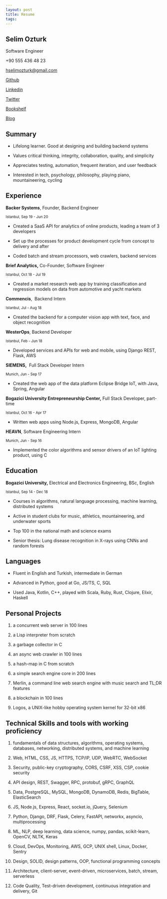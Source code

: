 ```yaml
---
layout: post
title: Resume 
tags: 
---
```


## Selim Ozturk

Software Engineer

+90 555 436 48 23

[​hselimozturk@gmail.com](​hselimozturk@gmail.com)  

[Github​](https://github.com/selimslab/)

[​Linkedin​](https://www.linkedin.com/in/time) 

[​Twitter​](https://twitter.com/selimsnotes) 

[​Bookshelf​](https://www.goodreads.com/review/list/24616331-selim?order=d&shelf=read&sort=avg_rating) 

[​Blog](/)

## Summary

* Lifelong learner. Good at designing and building backend systems
  
* Values critical thinking, integrity, collaboration, quality, and simplicity

* Appreciates testing, automation, frequent iteration, and user feedback

* Interested in tech, psychology, philosophy, playing piano, mountaineering, cycling

## Experience

**Backer Systems**​, Founder, Backend Engineer 

<sub>  Istanbul, Sep 19 - Jun 20 </sub>

* Created a SaaS API for analytics of online products, leading a team of 3 developers
  
* Set up the processes for product development cycle from concept to delivery and after

* Coded batch and stream processors, web crawlers, backend services

**Brief Analytics​,** Co-Founder, Software Engineer 

<sub>  Istanbul, Oct 18 - Jul 19</sub>

* Created a market research web app by training classification and regression models on data from automotive and yacht markets

**Commencis​**, ​ Backend Intern 

<sub>  Istanbul, Jul - Aug 18 </sub>  

* Created the backend for a computer vision app with text, face, and object recognition 
  
**WesterOps​**, ​Backend Developer

<sub>  Istanbul, Feb - Jun 18 </sub>

* Developed services and APIs for web and mobile, using ​Django REST, Flask, AWS 

**SIEMENS​,** ​ Full Stack Developer Intern

<sub>  Munich, Jun - Sep 17</sub>

* Created the web app of the data platform Eclipse Bridge IoT, with Java, Spring, Angular 

**Bogazici University Entrepreneurship Center​,** ​Full Stack Developer, part-time

<sub>  Istanbul, Oct 16 - Apr 17</sub>

* Written web apps using Node.js, Express, MongoDB, Angular 

**HEAVN​**, ​Software Engineering Intern

<sub> Munich, Jun - Sep 16 </sub> 

* Implemented the color algorithms and sensor drivers of an IoT lighting product, using C

## Education

**Bogazici University​,** Electrical and Electronics Engineering, ​BSc, English 

<sub> Istanbul, Sep 14 - Dec 18 </sub>

* Courses in algorithms, natural language processing, machine learning, distributed systems
  
* Active in student clubs for music, athletics, mountaineering, and underwater sports

* Top 100 in the national math and science exams

* Senior thesis: Lung disease recognition in X-rays using CNNs and random forests

## Languages

* Fluent in English and Turkish, intermediate in German
  
* Advanced in Python, good at Go, JS/TS, C, SQL

* Used Java, Kotlin, C++, played with Scala, Ruby, Rust, Clojure, Elixir, Haskell

## Personal Projects

1. a concurrent web server in 100 lines
   
2. a Lisp interpreter from scratch

3. a garbage collector in C

4. an async web crawler in 100 lines

5. a hash-map in C from scratch

6. a simple search engine core in 200 lines

7. Merlin​, a command line web search engine with music search and TL;DR features

8. a blockchain in 100 lines

9.  Logos​, a UNIX-like hobby operating system kernel for 32-bit x86

## Technical Skills and tools with working proficiency

1. fundamentals of ​data structures, algorithms, operating systems, databases, networking, distributed systems, and machine learning

2. Web​, HTML, CSS, JS, HTTPS, TCP/IP, UDP, WebRTC, WebSocket

3. Security​, public-key cryptography, CORS, CSRF, XSS, CSP, cookie security

4. API design​, REST, Swagger, RPC, protobuf, gRPC, GraphQL

5. Data, ​PostgreSQL, MySQL, MongoDB, DynamoDB, Redis, BigTable, ElasticSearch

6. JS, ​Node.js, Express, React, socket.io, jQuery, Selenium

7. Python, ​Django, DRF, Flask, Celery, FastAPI, networkx, asyncio, multiprocessing

8. ML, NLP, deep learning, data science, ​numpy, pandas, scikit-learn, ​OpenCV, ​NLTK, Keras

9.  Cloud, DevOps, Monitoring, ​AWS​,​ GCP, UNIX shell, Linux, Docker, Sentry

10. Design, ​SOLID, design patterns, OOP, functional programming concepts

11. Architecture, ​client-server, event-driven, microservices, batch, stream, serverless

12. Code Quality, ​Test-driven development, continuous integration and delivery, Git